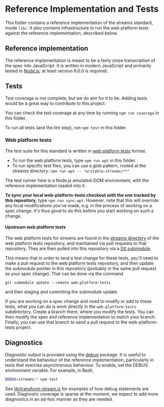 # Reference Implementation and Tests

This folder contains a reference implementation of the streams standard, inside `lib/`. It also contains infrastructure to run the web platform tests against the reference implementation, described below.

## Reference implementation

The reference implementation is meant to be a fairly close transcription of the spec into JavaScript. It is written in modern JavaScript and primarily tested in [Node.js](https://nodejs.org/en/); at least version 6.0.0 is required.

## Tests

Test coverage is not complete, but we do aim for it to be. Adding tests would be a great way to contribute to this project.

You can check the test coverage at any time by running `npm run coverage` in this folder.

To run all tests (and the lint step), run `npm test` in this folder.

### Web platform tests

The test suite for this standard is written in [web platform tests](https://github.com/w3c/web-platform-tests) format.

- To run the web platform tests, type `npm run wpt` in this folder.
- To run specific test files, you can use a glob pattern, rooted at the streams directory: `npm run wpt -- "writable-streams/**"`

The test runner here is a Node.js emulated-DOM environment, with the reference implementation loaded into it.

**To sync your local web-platform-tests checkout with the one tracked by this repository**, type `npm run sync-wpt`. However, note that this will override any local modifications you've made, e.g. in the process of working on a spec change. It's thus good to do this before you start working on such a change.

#### Upstream web platform tests

The web platform tests for streams are found in the [streams directory](https://github.com/w3c/web-platform-tests/tree/master/streams) of the web platform tests repository, and maintained via pull requests to that repository. They are then pulled into this repository via a [Git submodule](https://git-scm.com/book/en/v2/Git-Tools-Submodules).

This means that in order to land a test change for these tests, you'll need to make a pull request to the web platform tests repository, and then update the submodule pointer in this repository (probably in the same pull request as your spec change). That can be done via the command

```
git submodule update --remote web-platform-tests
```

and then staging and commiting the submodule update.

If you are working on a spec change and need to modify or add to these tests, what you can do is work directly in the `web-platform-tests` subdirectory. Create a branch there, where you modify the tests. You can then modify the spec and reference implementation to match your branch. Finally, you can use that branch to send a pull request to the web-platform-tests project.

## Diagnostics

Diagnostic output is provided using the [debug](https://www.npmjs.com/package/debug) package. It is useful to understand the behaviour of the reference implementation, particularly in tests that exercise asynchronous behaviour. To enable, set the DEBUG environment variable. For example, in Bash,

```bash
DEBUG=streams:* npm test
```

See [lib/transform-stream.js](lib/transform-stream.js) for examples of how debug statements are used. Diagnostic coverage is sparse at the moment; we expect to add more diagnostics in an ad-hoc manner as they are needed.
